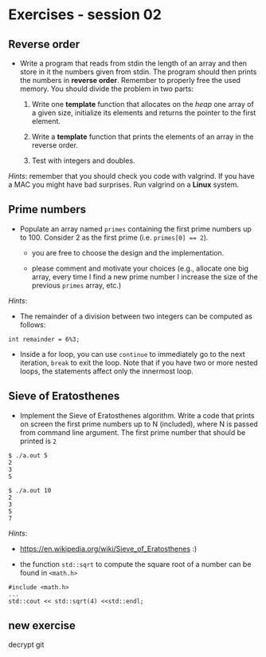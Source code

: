 # Exercises - session 02

## Reverse order

- Write a program that reads from stdin the length of an array and
  then store in it the numbers given from stdin. The program should
  then prints the numbers in **reverse order**. Remember to properly
  free the used memory. You should divide the problem in two parts:

  1. Write one **template** function that allocates on the *heap* one
  array of a given size, initialize its elements and returns the
  pointer to the first element.

  2. Write a **template** function that prints the elements of an
  array in the reverse order.

  3. Test with integers and doubles.
  
*Hints*: remember that you should check you code with valgrind. If you
 have a MAC you might have bad surprises. Run valgrind on a **Linux**
 system.

## Prime numbers

- Populate an array named `primes` containing the first prime numbers
  up to 100. Consider 2 as the first prime (i.e. `primes[0] == 2`).
  
  - you are free to choose the design and the implementation.

  - please comment and motivate your choices (e.g., allocate one big
    array, every time I find a new prime number I increase the size of
    the previous `primes` array, etc.)

*Hints*:

- The remainder of a division between two integers can be computed as
  follows:
```
int remainder = 6%3;
```
- Inside a for loop, you can use `continue` to immediately go to the
  next iteration, `break` to exit the loop. Note that if you have two
  or more nested loops, the statements affect only the innermost loop.


## Sieve of Eratosthenes

- Implement the Sieve of Eratosthenes algorithm. Write a code that
  prints on screen the first prime numbers up to N (included), where N
  is passed from command line argument. The first prime number that
  should be printed is `2`

```
$ ./a.out 5
2
3
5

$ ./a.out 10
2
3
5
7
```

*Hints*:
- https://en.wikipedia.org/wiki/Sieve_of_Eratosthenes :)

- the function `std::sqrt` to compute the square root of a number can
  be found in `<math.h>`
```
#include <math.h>
...
std::cout << std::sqrt(4) <<std::endl;
```

## new exercise
decrypt git